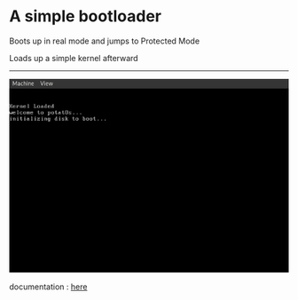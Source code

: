 # A simple bootloader

Boots up in real mode and jumps to Protected Mode

Loads up a simple kernel afterward

---

![image](./docs/screenshot.png)

documentation : [here](punixcorn.github.io/bootloader)
